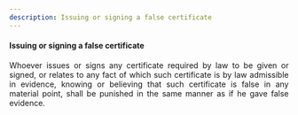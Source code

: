 ```yaml
---
description: Issuing or signing a false certificate
---
```


#### Issuing or signing a false certificate
<div style="text-align: justify">

Whoever issues or signs any certificate required by law to be given or signed, or relates to any fact of which such certificate is by law admissible in evidence, knowing or believing that such certificate is false in any material point, shall be punished in the same manner as if he gave false evidence.

</div>
